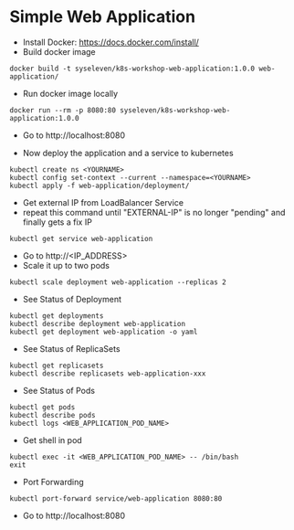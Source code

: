 # Simple Web Application

* Install Docker: https://docs.docker.com/install/
* Build docker image

```shell
docker build -t syseleven/k8s-workshop-web-application:1.0.0 web-application/
```

* Run docker image locally

```shell
docker run --rm -p 8080:80 syseleven/k8s-workshop-web-application:1.0.0
```

* Go to http://localhost:8080

* Now deploy the application and a service to kubernetes

```shell
kubectl create ns <YOURNAME>
kubectl config set-context --current --namespace=<YOURNAME>
kubectl apply -f web-application/deployment/
```

* Get external IP from LoadBalancer Service
* repeat this command until "EXTERNAL-IP" is no longer "pending" and finally gets a fix IP

```shell
kubectl get service web-application
```

* Go to http://<IP_ADDRESS>
* Scale it up to two pods

```shell
kubectl scale deployment web-application --replicas 2
```

* See Status of Deployment

```shell
kubectl get deployments
kubectl describe deployment web-application
kubectl get deployment web-application -o yaml
```

* See Status of ReplicaSets

```shell
kubectl get replicasets
kubectl describe replicasets web-application-xxx
```

* See Status of Pods

```shell
kubectl get pods
kubectl describe pods
kubectl logs <WEB_APPLICATION_POD_NAME>
```

* Get shell in pod

```shell
kubectl exec -it <WEB_APPLICATION_POD_NAME> -- /bin/bash
exit
```

* Port Forwarding

```shell
kubectl port-forward service/web-application 8080:80
```

* Go to http://localhost:8080
